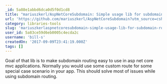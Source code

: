```yaml
---
_id: 5a88e1abbd6dca0d5f0d1cd8
title: "mariuszkerl/AspNetCoreSubdomain: Simple usage lib for subdomain routing in ASP.NET Core MVC"
url: 'https://github.com/mariuszkerl/AspNetCoreSubdomain?utm_source=csharpdigest&utm_medium=email&utm_campaign=featured'
category: libraries-tools
slug: 'mariuszkerlaspnetcoresubdomain-simple-usage-lib-for-subdomain-routing-in-asp-net-core-mvc'
user_id: 5a83ce59d6eb0005c4ecda2c
username: 'bill-s'
createdOn: '2017-09-09T23:41:19.000Z'
tags: []
---
```


Goal of that lib is to make subdomain routing easy to use in asp net core mvc applications. Normally you would use some custom route for some special case scenario in your app. This should solve most of issues while using subdomain routing.

